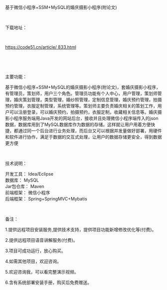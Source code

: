 <p>基于微信小程序+SSM+MySQL的婚庆摄影小程序(附论文)</p>

<p>&nbsp;</p>

<p>下载地址：</p>

<p>&nbsp;</p>

<p><a href="http://code51.cn/article/	
833.html">https://code51.cn/article/	
833.html</a></p>

<p>&nbsp;</p>

<p>&nbsp;</p>

<p>主要功能：</p>

<p><p>基于微信小程序+SSM+MySQL的婚庆摄影小程序(附论文)，套婚庆摄影小程序，有管理员，策划师，用户三个角色。管理员功能有个人中心，用户管理，策划师管理，婚庆策划管理，类型管理，婚纱照管理，定制信息管理，婚庆预约管理，拍摄预约管理，衣服定制管理，系统管理等。策划师主要负责婚庆相关的策划工作，用户可以注册登录，可以婚庆预约，拍摄预约，衣服定制，收藏相关信息等。婚庆摄影小程序服务端用Java开发的网站后台，接收并且处理微信小程序端传入的json数据，数据库用到了MySQL数据库作为数据的存储。这样就让用户用着方便快捷，都通过同一个后台进行业务处理，而后台又可以根据并发量做好部署，用硬件和软件进行协作，满足于数据的交互式处理，让用户的数据存储更安全，得到数据更方便</p>
</p>

<p>&nbsp;</p>

<p>技术说明：</p>

<p><p>开发工具： Idea/Eclipse<br />
数据库： MySQL<br />
Jar包仓库： Maven<br />
前端框架： 微信小程序<br />
后端框架： Spring+SpringMVC+Mybatis</p>
</p>

<p>&nbsp;</p>

<p>备注：</p>

<p>1.提供远程项目安装服务,提供技术支持，提供项目功能新增修改优化等(付费)。</p>

<p>2.提供远程项目语音讲解服务(付费)。</p>

<p>3.项目可成功运行，放心购买。</p>

<p>4.如需其他项目，欢迎咨询。</p>

<p>5.欢迎咨询我，可以看完整演示视频。</p>

<p>6.含有系统部署安装手册，购买后免费赠送。</p>
